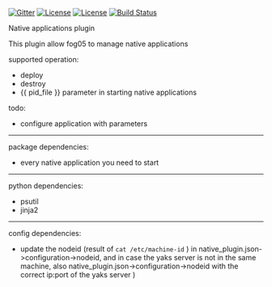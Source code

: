 <!-- # Copyright (c) 2014,2018 ADLINK Technology Inc.
#
# See the NOTICE file(s) distributed with this work for additional
# information regarding copyright ownership.
#
# This program and the accompanying materials are made available under the
# terms of the Eclipse Public License 2.0 which is available at
# http://www.eclipse.org/legal/epl-2.0, or the Apache License, Version 2.0
# which is available at https://www.apache.org/licenses/LICENSE-2.0.
#
# SPDX-License-Identifier: EPL-2.0 OR Apache-2.0
#
# Contributors: Gabriele Baldoni, ADLINK Technology Inc. - Base plugins set -->


[![Gitter](https://badges.gitter.im/atolab/fog05.svg)](https://gitter.im/atolab/fog05?utm_source=badge&utm_medium=badge&utm_campaign=pr-badge)
[![License](https://img.shields.io/badge/License-EPL%202.0-blue)](https://choosealicense.com/licenses/epl-2.0/)
[![License](https://img.shields.io/badge/License-Apache%202.0-blue.svg)](https://opensource.org/licenses/Apache-2.0)
[![Build Status](https://travis-ci.com/eclipse-fog05/plugin-fdu-native.svg?branch=master)](https://travis-ci.com/eclipse-fog05/plugin-fdu-native)

Native applications plugin

This plugin allow fog05 to manage native applications

supported operation:
- deploy
- destroy
- {{ pid_file }} parameter in starting native applications

todo:

- configure application with parameters

---
package dependencies:

- every native application you need to start
---

python dependencies:

- psutil
- jinja2


---

config dependencies:

- update the nodeid (result of `cat /etc/machine-id` ) in native_plugin.json->configuration->nodeid, and in case the yaks server is not in the same machine, also native_plugin.json->configuration->nodeid with the correct ip:port of the yaks server )